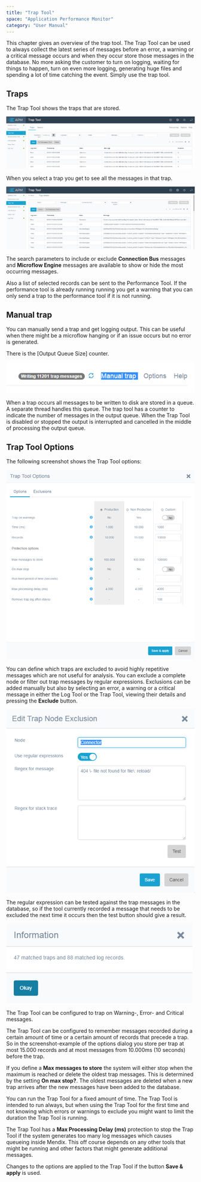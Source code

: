 ```yaml
---
title: "Trap Tool"
space: "Application Performance Monitor"
category: "User Manual"
---
```

This chapter gives an overview of the trap tool. The Trap Tool can be used to always collect the latest 
series of messages before an error, a warning or a critical message occurs and when they occur 
store those messages in the database. No more asking the customer to turn on logging, waiting for things 
to happen, turn on even more logging, generating huge files and spending a lot of time catching the event. 
Simply use the trap tool.

## Traps

The Trap Tool shows the traps that are stored.

 ![](attachments/Trap_Tool/Overview.png)

When you select a trap you get to see all the messages in that trap.

 ![](attachments/Trap_Tool/Individual_Trap.png)

The search parameters to include or exclude **Connection Bus** messages and 
**Microflow Engine** messages are available to show or hide the most occurring messages.

Also a list of selected records can be sent to the Performance Tool. 
If the performance tool is already running running you get a warning that you can only send a
 trap to the performance tool if it is not running.

## Manual trap
You can manually send a trap and get logging output. This can be useful when there might be a microflow 
hanging or if an issue occurs but no error is generated.

There is the [Output Queue Size] counter. 

 ![](attachments/Trap_Tool/Output_Queue.png)

When a trap occurs all messages to be written to disk are stored 
in a queue. A separate thread handles this queue. The trap tool has a counter to indicate the number of 
messages in the output queue. When the Trap Tool is disabled or stopped the output is interrupted and 
cancelled in the middle of processing the output queue.


## Trap Tool Options

The following screenshot shows the Trap Tool options:

 ![](attachments/Trap_Tool/Options.png)

You can define which traps are excluded to avoid highly repetitive messages which are not useful for analysis.
You can exclude a complete node or filter out trap messages by regular expressions. 
Exclusions can be added manually but also by selecting an error, a warning or a critical message in either 
the Log Tool or the Trap Tool, viewing their details and pressing the **Exclude** button.

 ![](attachments/Trap_Tool/Edit_Exclusion.png)

The regular expression can be tested against the trap messages in the database, so if the tool currently 
recorded a message that needs to be excluded the next time it occurs then the test button should give a
 result.

 ![](attachments/Trap_Tool/Test_Exclusion.png)

The Trap Tool can be configured to trap on Warning-, Error- and Critical messages.

The Trap Tool can be configured to remember messages recorded during a certain amount of time or a certain
 amount of records that precede a trap. So in the screenshot-example of the options dialog you store per
  trap at most 15.000 records and at most messages from 10.000ms (10 seconds) before the trap.

If you define a **Max messages to store** the system will either stop when the maximum is reached or 
delete the oldest trap messages. This is determined by the setting **On max stop?**. The oldest messages
 are deleted when a new trap arrives after the new messages have been added to the database.

You can run the Trap Tool for a fixed amount of time. The Trap Tool is intended to run always, but when
 using the Trap Tool for the first time and not knowing which errors or warnings to exclude you might want
  to limit the duration the Trap Tool is running.

The Trap Tool has a **Max Processing Delay (ms)** protection to stop the Trap Tool if the system generates
 too many log messages which causes queueing inside Mendix. This off course depends on any other tools that
  might be running and other factors that might generate additional messages.

Changes to the options are applied to the Trap Tool if the button **Save & apply** is used.

